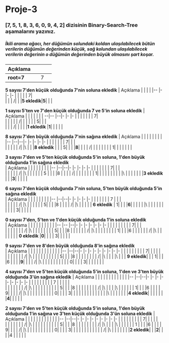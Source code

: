 # Proje-3
### [7, 5, 1, 8, 3, 6, 0, 9, 4, 2] dizisinin Binary-Search-Tree aşamalarını yazınız.
##### İkili arama ağacı, her düğümün solundaki koldan ulaşılabilecek bütün verilerin düğümün değerinden küçük, sağ kolundan ulaşılabilecek verilerin değerinin o düğümün değerinden büyük olmasını şart koşar.
 
|     Açıklama    |  |  |  |
|--               |- |- |- |
|**root=7**       |  | 7|  |
  


**5 sayısı 7'den küçük olduğunda 7'nin soluna ekledik**
|   Açıklama  |     |  |  |
|--           |-    |- |- |
|             |     |  | 7|  
|             |     | /|  | 
|**5 ekledik**|**5**|  |  | 


**1 sayısı 5'ten ve 7'den küçük olduğunda 7 ve 5'in soluna ekledik** 
|     Açıklama  |     |  |  |  |  |
|             --|--   |--|- |- |- |
|               |     |  |  |  | 7|  
|               |     |  |  | /|  | 
|               |     |  | 5|  |  |  
|               |     | /|  |  |  | 
|**1 ekledik**  |**1**|  |  |  |  |

**8 sayısı 7'den büyük olduğunda 7'nin sağına ekledik** 
| Açıklama      |  |  |  |  |  |  |     |
|--             |--|--|- |- |- |- |-    |
|               |  |  |  |  | 7|  |     |  
|               |  |  |  | /|  |\ |     | 
|**8 ekledik**  |  |  | 5|  |  |  |**8**| 
|               |  | /|  |  |  |  |     | 
|               | 1|  |  |  |  |  |     |

**3 sayısı  7'den ve 5'ten küçük  olduğunda 5'in soluna, 1'den büyük olduğunda 1'in sağına ekledik**  
|  Açıklama     |  |  |     |  |  |  |  |
|--             |--|--|-    |- |- |- |- |
|               |  |  |     |  | 7|  |  |  
|               |  |  |     | /|  |\ |  | 
|               |  |  | 5   |  |  |  |8 | 
|               |  | /|     |  |  |  |  | 
|               | 1|  |     |  |  |  |  |
|               |  |\ |     |  |  |  |  |
|**3 ekledik**  |  |  |**3**|  |  |  |  |

**6 sayısı 7'den küçük  olduğunda 7'nin soluna, 5'ten büyük olduğunda 5'in sağına ekledik**  
| Açıklama      |  |  |  |  |     |  |  |
|--             |--|--|- |- |-    |- |- |
|               |  |  |  |  | 7   |  |  |  
|               |  |  |  | /|     |\ |  | 
|               |  |  | 5|  |     |  |8 | 
|               |  | /|  |\ |     |  |  | 
| **6 ekledik** | 1|  |  |  |**6**|  |  |
|               |  |\ |  |  |     |  |  |
|               |  |  | 3|  |     |  |  |

**0 sayısı  7'den, 5'ten ve 1'den küçük  olduğunda 1'in soluna ekledik**  
| Açıklama       |     |  |  |  |  |  |  |  |  |
|--              |--   |--|- |- |- |- |- |- |- |
|                |     |  |  |  |  |  | 7|  |  |  
|                |     |  |  |  |  | /|  |\ |  | 
|                |     |  |  |  | 5|  |  |  |8 | 
|                |     |  |  | /|  |\ |  |  |  |
|                |     |  | 1|  |  |  |6 |  |  |
|                |     | /|  |\ |  |  |  |  |  |
| **0 ekledik**  |**0**|  |  |  | 3|  |  |  |  |

**9 sayısı  7'den ve 8'den büyük olduğunda  8'in sağına ekledik**  
| Açıklama     |  |  |  |  |  |  |  |  |  |  |     |
|--            |--|--|- |- |- |- |- |- |- |- |-    |
|              |  |  |  |  |  |  | 7|  |  |  |     |  
|              |  |  |  |  |  | /|  |\ |  |  |     | 
|              |  |  |  |  | 5|  |  |  |8 |  |     | 
|              |  |  |  | /|  |\ |  |  |  |\ |     | 
| **9 ekledik**|  |  | 1|  |  |  |6 |  |  |  |**9**|
|              |  | /|  |\ |  |  |  |  |  |  |     |
|              | 0|  |  |  | 3|  |  |  |  |  |     |


**4 sayısı  7'den ve 5'ten küçük olduğunda 5'in soluna, 1'den ve 3'ten büyük olduğunda 3'ün sağına ekledik** 
| Açıklama    |  |  |  |  |  |  |     |  |  |  |  |
|--           |--|--|- |- |- |- |-    |- |- |- |- |
|             |  |  |  |  |  |  | 7   |  |  |  |  |  
|             |  |  |  |  |  | /|     |\ |  |  |  | 
|             |  |  |  |  | 5|  |     |  |8 |  |  | 
|             |  |  |  | /|  |\ |     |  |  |\ |  |
|             |  |  | 1|  |  |  |6    |  |  |  | 9|
|             |  | /|  |\ |  |  |     |  |  |  |  |
|             | 0|  |  |  | 3|  |     |  |  |  |  |
|             |  |  |  |  |  |\ |     |  |  |  |  |
|**4 ekledik**|  |  |  |  |  |  |**4**|  |  |  |  |

**2 sayısı  7'den ve 5'ten küçük olduğunda 5'in soluna, 1'den büyük olduğunda 1'in sağına ve 3'ten küçük olduğunda 3'ün soluna ekledik** 
| Açıklama    |  |  |     |  |  |  |  |  |  |  |  |
|--           |--|--|-    |- |- |- |- |- |- |- |- |
|             |  |  |     |  |  |  | 7|  |  |  |  |  
|             |  |  |     |  |  | /|  |\ |  |  |  | 
|             |  |  |     |  | 5|  |  |  |8 |  |  | 
|             |  |  |     | /|  |\ |  |  |  |\ |  | 
|             |  |  | 1   |  |  |  |6 |  |  |  | 9|
|             |  | /|     |\ |  |  |  |  |  |  |  |
|             | 0|  |     |  | 3|  |  |  |  |  |  |
|             |  |  |     | /|  |\ |  |  |  |  |  |
|**2 ekledik**|  |  |**2**|  |  |  |4 |  |  |  |  |
